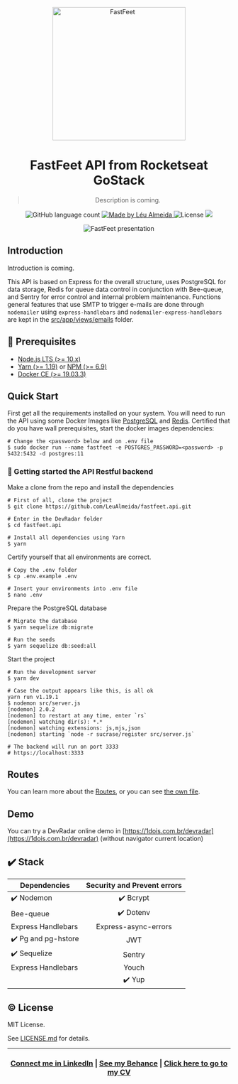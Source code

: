 <p align="center">
<img width="300" alt="FastFeet" src="./presentation/logo.png" />
</p>

<h1 align="center">FastFeet API from Rocketseat GoStack</h1>

<blockquote align="center">
<!-- :mag_right: Find devs near you and let's code! -->
Description is coming.
</blockquote>

<p align="center">
  <img alt="GitHub language count" src="https://img.shields.io/github/languages/count/LeuAlmeida/fastfeet.api?color=%2304D361">

  <a href="https://leunardo.dev">
    <img alt="Made by Léu Almeida" src="https://img.shields.io/badge/made%20by-Léu%20Almeida-%2304D361">
  </a>

  <img alt="License" src="https://img.shields.io/badge/license-MIT-%2304D361">
  <a href="https://www.codacy.com/manual/LeuALmeida/fastfeet.api?utm_source=github.com&amp;utm_medium=referral&amp;utm_content=leua-meida/fastfeet.api&amp;utm_campaign=Badge_Grade"><img src="https://api.codacy.com/project/badge/Grade/147d0b2836734c79b7ee5ea035f065b4"/></a>
</p>

<p align="center">
<img alt="FastFeet presentation" src="./presentation/presentation.png" />
</p>

## Introduction

Introduction is coming.

This API is based on Express for the overall structure, uses PostgreSQL for data storage, Redis for queue data control in conjunction with Bee-queue, and Sentry for error control and internal problem maintenance.
Functions general features that use SMTP to trigger e-mails are done through `nodemailer` using `express-handlebars` and `nodemailer-express-handlebars` are kept in the [src/app/views/emails](https://github.com/LeuAlmeida/devfit.backend/tree/master/src/app/views/emails) folder.

<!-- [Fastfeet](https://github.com/LeuAlmeida/fastfeet.api) is a fullstack project created to find developers near you based on your navigator location.
* In the [backend](./backend) you can use our API Restful to manage your application.
* In the [frontend version](./web) you can create and maintenance the list of devs.
* In the [mobile app](./mobile) you can view and find for devs near you.

This project was made using Node.js to create a Restful API based on Express and are supplied with a ReactJS FrontEnd application and React Native mobile app using Expo Cli.
All the knowledges available on this project was reached at the Omnistack Week 10 provided by [@Rocketseat](https://github.com/rocketseat). -->

## :electric_plug: Prerequisites

- [Node.js LTS (>= 10.x)](https://nodejs.org/)
- [Yarn (>= 1.19)](https://yarnpkg.com/) or [NPM (>= 6.9)](https://www.npmjs.com/)
- [Docker CE (>= 19.03.3)](https://docs.docker.com/install/)

## Quick Start

First get all the requirements installed on your system.
You will need to run the API using some Docker Images like [PostgreSQL](https://hub.docker.com/_/postgres) and [Redis](https://hub.docker.com/_/redis/).
Certified that do you have wall prerequisites, start the docker images dependencies:

```shell
# Change the <password> below and on .env file
$ sudo docker run --name fastfeet -e POSTGRES_PASSWORD=<password> -p 5432:5432 -d postgres:11
```

### :closed_lock_with_key: Getting started the API Restful backend

Make a clone from the repo and install the dependencies

```shell
# First of all, clone the project
$ git clone https://github.com/LeuAlmeida/fastfeet.api.git

# Enter in the DevRadar folder
$ cd fastfeet.api

# Install all dependencies using Yarn
$ yarn
```

Certify yourself that all environments are correct.

```shell
# Copy the .env folder
$ cp .env.example .env

# Insert your environments into .env file
$ nano .env

```

Prepare the PostgreSQL database

```shell
# Migrate the database
$ yarn sequelize db:migrate

# Run the seeds
$ yarn sequelize db:seed:all
```

Start the project

```shell
# Run the development server
$ yarn dev

# Case the output appears like this, is all ok
yarn run v1.19.1
$ nodemon src/server.js
[nodemon] 2.0.2
[nodemon] to restart at any time, enter `rs`
[nodemon] watching dir(s): *.*
[nodemon] watching extensions: js,mjs,json
[nodemon] starting `node -r sucrase/register src/server.js`

# The backend will run on port 3333
# https://localhost:3333
```

## Routes

You can learn more about the [Routes](./ROUTES.md), or you can see [the own file](./src/routes.js).

## Demo

You can try a DevRadar online demo in [https://1dois.com.br/devradar](https://1dois.com.br/devradar) (without navigator current location)

## :heavy_check_mark: Stack

| Dependencies       | Security and Prevent errors |
| ------------------ | :-------------------------: |
| :heavy_check_mark: Nodemon            |           :heavy_check_mark: Bcrypt            |
| Bee-queue          |           :heavy_check_mark: Dotenv            |
| Express Handlebars |    Express-async-errors     |
| :heavy_check_mark: Pg and pg-hstore   |             JWT             |
| :heavy_check_mark: Sequelize          |           Sentry            |
| Express Handlebars |            Youch            |
|                    |             :heavy_check_mark: Yup             |

## :copyright: License

MIT License.

See [LICENSE.md](LICENSE.md) for details.

<hr/>

<h3 align="center">
<a href="http://linkedin.com/in/leonardoalmeida99">Connect me in LinkedIn</a> | <a href="http://behance.net/almeida99">See my Behance</a> | <a href="https://leunardo.dev">Click here to go to my CV</a>
</h3>
